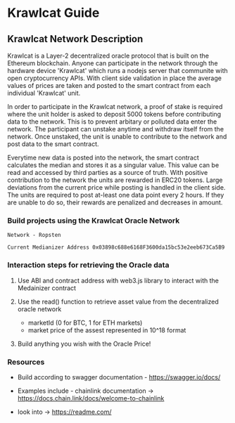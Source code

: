 # Krawlcat Guide 

## Krawlcat Network Description 

Krawlcat is a Layer-2 decentralized oracle protocol that is built on the Ethereum blockchain. Anyone can participate in the network through the hardware device 'Krawlcat' which runs a nodejs server that communite with open cryptocurrency APIs. With client side validation in place the average values of prices are taken and posted to the smart contract from each individual 'Krawlcat' unit.

In order to participate in the Krawlcat network, a proof of stake is required where the unit holder is asked to deposit 5000 tokens before contributing data to the network. This is to prevent arbitary or polluted data enter the network. The participant can unstake anytime and withdraw itself from the network. Once unstaked, the unit is unable to contribute to the network and post data to the smart contract.

Everytime new data is posted into the network, the smart contract calculates the median and stores it as a singular value. This value can be read and accessed by third parties as a source of truth. With positive contribution to the network the units are rewarded in ERC20 tokens. Large deviations from the current price while posting is handled in the client side. The units are required to post at-least one data point every 2 hours. If they are unable to do so, their rewards are penalized and decreases in amount.

### Build projects using the Krawlcat Oracle Network 

```
Network - Ropsten 

Current Medianizer Address 0x03898c688e6168F3600da15bc53e2eeb673Ca5B9
```

### Interaction steps for retrieving the Oracle data 


1. Use ABI and contract address with web3.js library to interact with the Medainizer contract 

2. Use the read() function to retrieve asset value from the decentralized oracle network
    -  marketId (0 for BTC, 1 for ETH markets)
    -  market price of the assest represented in 10^18 format 

3. Build anything you wish with the Oracle Price! 


### Resources 

* Build according to swagger documentation - https://swagger.io/docs/

* Examples include - chainlink documentation -> https://docs.chain.link/docs/welcome-to-chainlink

* look into -> https://readme.com/
    



